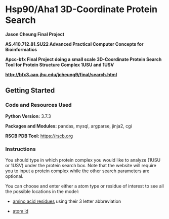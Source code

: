 # Hsp90/Aha1 3D-Coordinate Protein Search

**Jason Cheung Final Project**

**AS.410.712.81.SU22 Advanced Practical Computer Concepts for Bioinformatics**

**Apcc-bfx Final Project doing a small scale 3D-Coordinate Protein Search Tool for Protein Structure Complex 1USU and 1USV**

**http://bfx3.aap.jhu.edu/jcheung9/final/search.html**

## Getting Started

### Code and Resources Used

**Python Version:** 3.7.3

**Packages and Modules:** pandas, mysql, argparse, jinja2, cgi

**RSCB PDB Tool:** https://rscb.org

### Instructions

You should type in which protein complex you would like to analyze (1USU or 1USV) under the protein search box. Note that the website will require you to input a protein complex while the other search parameters are optional.

You can choose and enter either a atom type or residue of interest to see all the possible locations in the model:
* [amino acid residues](https://www.sigmaaldrich.com/US/en/technical-documents/technical-article/protein-biology/protein-structural-analysis/amino-acid-reference-chart) using their 3 letter abbreviation

* [atom id](https://ptable.com/)








